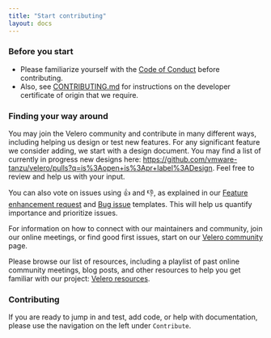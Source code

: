 ```yaml
---
title: "Start contributing"
layout: docs
---
```


### Before you start

* Please familiarize yourself with the [Code of Conduct][1] before contributing.
* Also, see [CONTRIBUTING.md][2] for instructions on the developer certificate of origin that we require.

### Finding your way around

You may join the Velero community and contribute in many different ways, including helping us design or test new features. For any significant feature we consider adding, we start with a design document. You may find a list of currently in progress new designs here: https://github.com/vmware-tanzu/velero/pulls?q=is%3Aopen+is%3Apr+label%3ADesign. Feel free to review and help us with your input.

You can also vote on issues using :+1: and :-1:, as explained in our [Feature enhancement request][3] and [Bug issue][4] templates. This will help us quantify importance and prioritize issues.

For information on how to connect with our maintainers and community, join our online meetings, or find good first issues, start on our [Velero community](https://velero.io/community/) page.

Please browse our list of resources, including a playlist of past online community meetings, blog posts, and other resources to help you get familiar with our project: [Velero resources](https://velero.io/resources/).

### Contributing

If you are ready to jump in and test, add code, or help with documentation, please use the navigation on the left under `Contribute`.

[1]: https://github.com/vmware-tanzu/velero/blob/v1.4.0/CODE_OF_CONDUCT.md
[2]: https://github.com/vmware-tanzu/velero/blob/v1.4.0/CONTRIBUTING.md
[3]: https://github.com/vmware-tanzu/velero/blob/main/.github/ISSUE_TEMPLATE/feature-enhancement-request.md
[4]: https://github.com/vmware-tanzu/velero/blob/main/.github/ISSUE_TEMPLATE/bug_report.md
